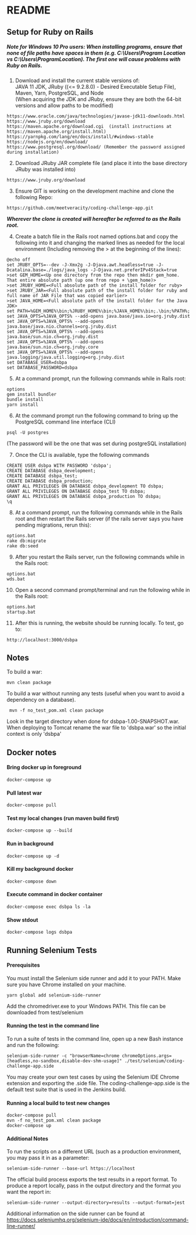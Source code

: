 # README

## Setup for Ruby on Rails
##### Note for Windows 10 Pro users:  When installing programs, ensure that none of file paths have spaces in them (e.g. C:\Users\Program Location vs C:\Users\ProgramLocation).  The first one will cause problems with Ruby on Rails.

1. Download and install the current stable versions of:  
JAVA 11 JDK, JRuby ((<= 9.2.8.0) - Desired Executable Setup File), Maven, Yarn, PostgreSQL, and Node  
(When acquiring the JDK and JRuby, ensure they are both the 64-bit versions and allow paths to be modified)
```
https://www.oracle.com/java/technologies/javase-jdk11-downloads.html
https://www.jruby.org/download
https://maven.apache.org/download.cgi  (install instructions at https://maven.apache.org/install.html)
https://yarnpkg.com/lang/en/docs/install/#windows-stable
https://nodejs.org/en/download/  
https://www.postgresql.org/download/ (Remember the password assigned during installation)
```
2. Download JRuby JAR complete file (and place it into the base directory JRuby was installed into)
```
https://www.jruby.org/download
```
3.  Ensure GIT is working on the development machine and clone the following Repo:
```
https://github.com/meetveracity/coding-challenge-app.git
```
***Wherever the clone is created will hereafter be referred to as the Rails root.***

4.  Create a batch file in the Rails root named options.bat and copy the following into it and changing the marked lines as needed for the local environment (Including removing the > at the beginning of the lines):
```bazaar
@echo off
set JRUBY_OPTS=--dev -J-Xmx2g -J-Djava.awt.headless=true -J-Dcatalina.base=./logs/java_logs -J-Djava.net.preferIPv4Stack=true
>set GEM_HOME=<Up one directory from the repo then mkdir gem_home.  That entire absolute path (up one from repo + \gem_home)>
>set JRUBY_HOME=<Full absolute path of the install folder for ruby>
>set JRUBY_JAR=<Full absolute path of the install folder for ruby and full name of JAR File that was copied earlier>
>set JAVA_HOME=<Full absolute path of the install folder for the Java JDK>
set PATH=%GEM_HOME%\bin;%JRUBY_HOME%\bin;%JAVA_HOME%\bin;.\bin;%PATH%;
set JAVA_OPTS=%JAVA_OPTS% --add-opens java.base/java.io=org.jruby.dist
set JAVA_OPTS=%JAVA_OPTS% --add-opens java.base/java.nio.channels=org.jruby.dist
set JAVA_OPTS=%JAVA_OPTS% --add-opens java.base/sun.nio.ch=org.jruby.dist
set JAVA_OPTS=%JAVA_OPTS% --add-opens java.base/sun.nio.ch=org.jruby.core
set JAVA_OPTS=%JAVA_OPTS% --add-opens java.logging/java.util.logging=org.jruby.dist
set DATABASE_USER=dsbpa
set DATABASE_PASSWORD=dsbpa
```

5.  At a command prompt, run the following commands while in Rails root:  
```
options
gem install bundler
bundle install
yarn install
```
6.  At the command prompt run the following command to bring up the PostgreSQL command line interface (CLI)
```
psql -U postgres
```
(The password will be the one that was set during postgreSQL installation)  

7.  Once the CLI is available, type the following commands
```
CREATE USER dsbpa WITH PASSWORD 'dsbpa';
CREATE DATABASE dsbpa_development;
CREATE DATABASE dsbpa_test;
CREATE DATABASE dsbpa_production;
GRANT ALL PRIVILEGES ON DATABASE dsbpa_development TO dsbpa;
GRANT ALL PRIVILEGES ON DATABASE dsbpa_test TO dsbpa;
GRANT ALL PRIVILEGES ON DATABASE dsbpa_production TO dsbpa;
\q
```
8.  At a command prompt, run the following commands while in the Rails root and then restart the Rails server (if the rails server says you have pending migrations, rerun this):
```
options.bat
rake db:migrate
rake db:seed
```
9.  After you restart the Rails server, run the following commands while in the Rails root:
```
options.bat
wds.bat
```
10.  Open a second command prompt/terminal and run the following while in the Rails root:
```
options.bat
startup.bat
```
11.  After this is running, the website should be running locally.  To test, go to:
```
http://localhost:3000/dsbpa
```

## Notes



To build a war:

```bazaar
mvn clean package
```

To build a war without running any tests (useful when you want to avoid a dependency on a database).

```bazaar
 mvn -f no_test_pom.xml clean package
```

Look in the target directory when done for dsbpa-1.00-SNAPSHOT.war.
When deploying to Tomcat rename the war file to 'dsbpa.war' so the initial context is only 'dsbpa'



## Docker notes
#### Bring docker up in foreground
```
docker-compose up
```

#### Pull latest war
```
docker-compose pull
```

#### Test my local changes (run maven build first)
```
docker-compose up --build
```

#### Run in background
```
docker-compose up -d
```

#### Kill my background docker
```
docker-compose down
```

#### Execute command in docker container
```
docker-compose exec dsbpa ls -la
```

#### Show stdout
```
docker-compose logs dsbpa
```

## Running Selenium Tests
#### Prerequisites

You must install the Selenium side runner and add it to your PATH. Make sure you have Chrome installed on your machine.
```
yarn global add selenium-side-runner
```
Add the chromedriver.exe to your Windows PATH. This file can be downloaded from test/selenium

#### Running the test in the command line

To run a suite of tests in the command line, open up a new Bash instance and run the following:

```
selenium-side-runner -c "browserName=chrome chromeOptions.args=[headless,no-sandbox,disable-dev-shm-usage]" ./test/selenium/coding-challenge-app.side
```

You may create your own test cases by using the Selenium IDE Chrome extension and exporting the .side file. The coding-challenge-app.side is the default test suite that is used in the Jenkins build.

#### Running a local build to test new changes
```
docker-compose pull
mvn -f no_test_pom.xml clean package
docker-compose up
```
#### Additional Notes

To run the scripts on a different URL (such as a production environment, you may pass it in as a parameter:

```
selenium-side-runner --base-url https://localhost
```

The official build process exports the test results in a report format. To produce a report locally, pass in the output directory and the format you want the report in:

```
selenium-side-runner --output-directory=results --output-format=jest
```

Additional information on the side runner can be found at https://docs.seleniumhq.org/selenium-ide/docs/en/introduction/command-line-runner/

